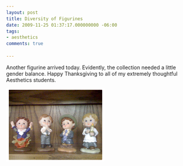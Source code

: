 ```yaml
---
layout: post
title: Diversity of Figurines
date: 2009-11-25 01:37:17.000000000 -06:00
tags:
- aesthetics
comments: true

---
```


<p>Another figurine arrived today. Evidently, the collection needed a little gender balance. Happy Thanksgiving to all of my extremely thoughtful Aesthetics students.</p>

![Gender Imbalance](/images/2009/gender-figurine.png)
